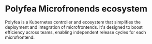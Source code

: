 # Polyfea Microfronends ecosystem

Polyfea is a Kubernetes controller and ecosystem that simplifies the deployment and integration of microfrontends. It's designed to boost efficiency across teams, enabling independent release cycles for each microfrontend.
